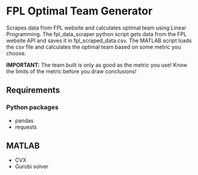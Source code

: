 # FPL Optimal Team Generator
Scrapes data from FPL website and calculates optimal team using Linear Programming.
The fpl_data_scraper python script gets data from the FPL website API and saves it in fpl_scraped_data.csv.
The MATLAB script loads the csv file and calculates the optimal team based on some metric you choose.

**IMPORTANT:** The team built is only as good as the metric you use! Know the limits of the metric before you draw conclusions!

## Requirements
### Python packages
- pandas
- requests

## MATLAB
- CVX
- Gurobi solver
